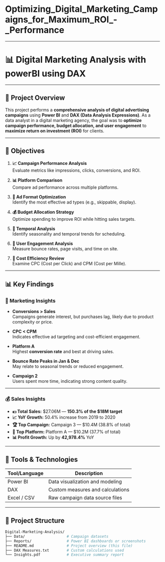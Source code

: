 # Optimizing_Digital_Marketing_Campaigns_for_Maximum_ROI_-_Performance
-----
# 📊 Digital Marketing Analysis with powerBI using DAX
----

## 📌 Project Overview

This project performs a **comprehensive analysis of digital advertising campaigns** using **Power BI** and **DAX (Data Analysis Expressions)**. As a data analyst in a digital marketing agency, the goal was to **optimize campaign performance, budget allocation, and user engagement** to **maximize return on investment (ROI)** for clients.

---

## 🎯 Objectives

1. **📈 Campaign Performance Analysis**  
   Evaluate metrics like impressions, clicks, conversions, and ROI.

2. **📊 Platform Comparison**  
   Compare ad performance across multiple platforms.

3. **🎨 Ad Format Optimization**  
   Identify the most effective ad types (e.g., skippable, display).

4. **💰 Budget Allocation Strategy**  
   Optimize spending to improve ROI while hitting sales targets.

5. **📅 Temporal Analysis**  
   Identify seasonality and temporal trends for scheduling.

6. **👥 User Engagement Analysis**  
   Measure bounce rates, page visits, and time on site.

7. **💸 Cost Efficiency Review**  
   Examine CPC (Cost per Click) and CPM (Cost per Mille).

---

## 📊 Key Findings

### 🧠 Marketing Insights

- **Conversions > Sales**  
  Campaigns generate interest, but purchases lag, likely due to product complexity or price.

- **CPC < CPM**  
  Indicates effective ad targeting and cost-efficient engagement.

- **Platform A**  
  Highest **conversion rate** and best at driving sales.

- **Bounce Rate Peaks in Jan & Dec**  
  May relate to seasonal trends or reduced engagement.

- **Campaign 2**  
  Users spent more time, indicating strong content quality.

---

### 💰 Sales Insights

- **💵 Total Sales:** $27.06M — **150.3% of the $18M target**
- **📈 YoY Growth:** 50.4% increase from 2019 to 2020
- **🏆 Top Campaign:** Campaign 3 — $10.4M (38.8% of total)
- **🥇 Top Platform:** Platform A — $10.2M (37.7% of total)
- **📊 Profit Growth:** Up by **42,978.4%** YoY

---

## 🧱 Tools & Technologies

| Tool/Language | Description                     |
|---------------|---------------------------------|
| Power BI      | Data visualization and modeling |
| DAX           | Custom measures and calculations |
| Excel / CSV   | Raw campaign data source files  |

---

## 📌 Project Structure

```bash
Digital-Marketing-Analysis/
├── Data/                   # Campaign datasets
├── Reports/                # Power BI dashboards or screenshots
├── README.md               # Project overview (this file)
├── DAX Measures.txt        # Custom calculations used
└── Insights.pdf            # Executive summary report
